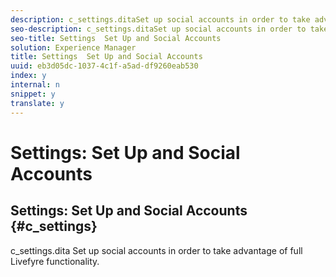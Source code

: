 ```yaml
---
description: c_settings.ditaSet up social accounts in order to take advantage of full Livefyre functionality.
seo-description: c_settings.ditaSet up social accounts in order to take advantage of full Livefyre functionality.
seo-title: Settings  Set Up and Social Accounts
solution: Experience Manager
title: Settings  Set Up and Social Accounts
uuid: eb3d05dc-1037-4c1f-a5ad-df9260eab530
index: y
internal: n
snippet: y
translate: y
---
```


# Settings: Set Up and Social Accounts

## Settings: Set Up and Social Accounts {#c_settings}<draft-comment author="ind14750" otherprops="merge">
 c_settings.dita
</draft-comment>Set up social accounts in order to take advantage of full Livefyre functionality.